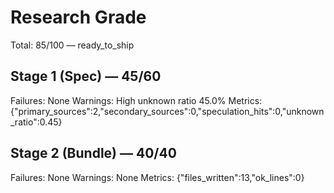 # Research Grade
Total: 85/100 — ready_to_ship

## Stage 1 (Spec) — 45/60
Failures: None
Warnings: High unknown ratio 45.0%
Metrics: {"primary_sources":2,"secondary_sources":0,"speculation_hits":0,"unknown_ratio":0.45}

## Stage 2 (Bundle) — 40/40
Failures: None
Warnings: None
Metrics: {"files_written":13,"ok_lines":0}